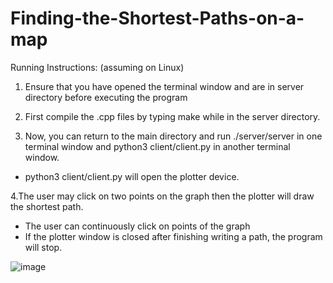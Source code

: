 # Finding-the-Shortest-Paths-on-a-map

Running Instructions: (assuming on Linux)
1. Ensure that you have opened the terminal window and are in server directory before executing the program
	
2. First compile the .cpp files by typing make while in the server directory. 

3. Now, you can return to the main directory and run ./server/server in one terminal window and python3 client/client.py in another terminal window. 
- python3 client/client.py will open the plotter device.
	
4.The user may click on two points on the graph then the plotter will draw the shortest path.
- The user can continuously click on points of the graph
- If the plotter window is closed after finishing writing a path, the program will stop.
	

![image](https://user-images.githubusercontent.com/90366819/210466897-2f99b8c8-86dc-4bff-ae55-6dc26ff1643e.png)
